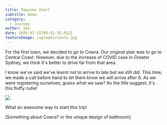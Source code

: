 ```yaml
---
title: Pawsome Start
subtitle: meow
category:
  - Journey
author: Ska
date: 2020-07-31T09:42:35.012Z
featureImage: /uploads/cowra.jpg
---
```

For the first town, we decided to go to Cowra. Our original plan was to go to Central Coast. However, due to the increase of COVID case in Greater Sydney, we think it's better to drive far from that area.

I know we've said we've learnt not to arrive to late but we still did. This time, we made a call before hand to let them know we will arrive after 6. As we were registering ourselves, guess what we saw? As the title suggest, it's this fluffy cutie!

![](/uploads/cat.jpg)

What an awesome way to start this trip!

\[Something about Cowra? or the unique design of bathroom]